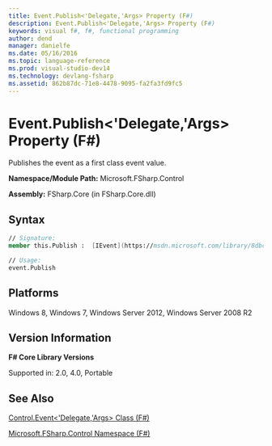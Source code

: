 ```yaml
---
title: Event.Publish<'Delegate,'Args> Property (F#)
description: Event.Publish<'Delegate,'Args> Property (F#)
keywords: visual f#, f#, functional programming
author: dend
manager: danielfe
ms.date: 05/16/2016
ms.topic: language-reference
ms.prod: visual-studio-dev14
ms.technology: devlang-fsharp
ms.assetid: 862b87dc-71e8-4478-9095-fa2fa3fd9fc5 
---
```


# Event.Publish<'Delegate,'Args> Property (F#)

Publishes the event as a first class event value.

**Namespace/Module Path:** Microsoft.FSharp.Control

**Assembly:** FSharp.Core (in FSharp.Core.dll)


## Syntax

```fsharp
// Signature:
member this.Publish :  [IEvent](https://msdn.microsoft.com/library/8dbca0df-f8a1-40bd-8d50-aa26f6a8b862)<'Delegate,'Args> (requires delegate)

// Usage:
event.Publish
```

## Platforms
Windows 8, Windows 7, Windows Server 2012, Windows Server 2008 R2


## Version Information
**F# Core Library Versions**

Supported in: 2.0, 4.0, Portable




## See Also
[Control.Event&#60;'Delegate,'Args&#62; Class &#40;F&#35;&#41;](Control.Event%5B%27Delegate%2C%27Args%5D-Class-%5BFSharp%5D.md)

[Microsoft.FSharp.Control Namespace &#40;F&#35;&#41;](Microsoft.FSharp.Control-Namespace-%5BFSharp%5D.md)


